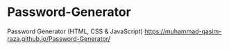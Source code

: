 # Password-Generator
Password Generator (HTML, CSS &amp; JavaScript)
https://muhammad-qasim-raza.github.io/Password-Generator/
